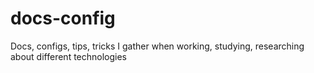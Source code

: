 # docs-config
Docs, configs, tips, tricks I gather when working, studying, researching about different technologies
